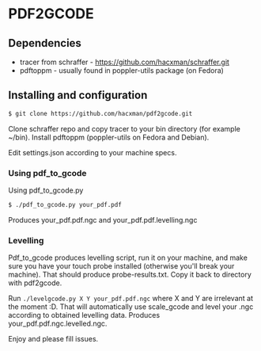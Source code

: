 # PDF2GCODE

## Dependencies

* tracer from schraffer - https://github.com/hacxman/schraffer.git
* pdftoppm - usually found in poppler-utils package (on Fedora)

## Installing and configuration

```bash
$ git clone https://github.com/hacxman/pdf2gcode.git
```

Clone schraffer repo and copy tracer to your bin directory (for example ~/bin).
Install pdftoppm (poppler-utils on Fedora and Debian).

Edit settings.json according to your machine specs.

### Using pdf_to_gcode

Using pdf_to_gcode.py
```bash
$ ./pdf_to_gcode.py your_pdf.pdf
```
Produces your_pdf.pdf.ngc and your_pdf.pdf.levelling.ngc

### Levelling

Pdf_to_gcode produces levelling script, run it on your machine,
and make sure you have your touch probe installed (otherwise you'll
break your machine). That should produce probe-results.txt. Copy it
back to directory with pdf2gcode.

Run `./levelgcode.py X Y your_pdf.pdf.ngc`
where X and Y are irrelevant at the moment :D.
That will automatically use scale_gcode and level your .ngc according to
obtained levelling data. Produces your_pdf.pdf.ngc.levelled.ngc.

Enjoy and please fill issues.
